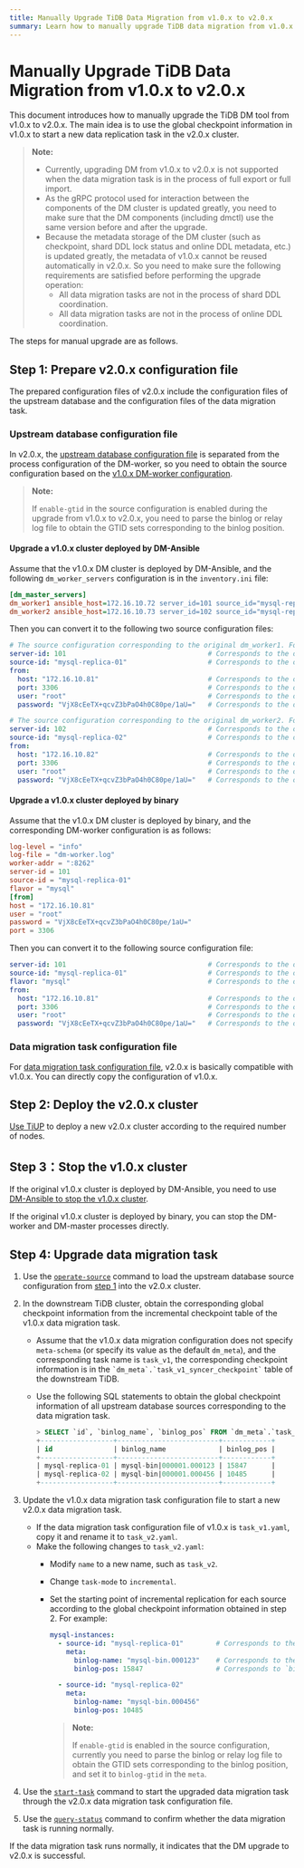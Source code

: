 ```yaml
---
title: Manually Upgrade TiDB Data Migration from v1.0.x to v2.0.x
summary: Learn how to manually upgrade TiDB data migration from v1.0.x to v2.0.x.
---
```


# Manually Upgrade TiDB Data Migration from v1.0.x to v2.0.x

This document introduces how to manually upgrade the TiDB DM tool from v1.0.x to v2.0.x. The main idea is to use the global checkpoint information in v1.0.x to start a new data replication task in the v2.0.x cluster.

> **Note:**
>
> - Currently, upgrading DM from v1.0.x to v2.0.x is not supported when the data migration task is in the process of full export or full import.
> - As the gRPC protocol used for interaction between the components of the DM cluster is updated greatly, you need to make sure that the DM components (including dmctl) use the same version before and after the upgrade.
> - Because the metadata storage of the DM cluster (such as checkpoint, shard DDL lock status and online DDL metadata, etc.) is updated greatly, the metadata of v1.0.x cannot be reused automatically in v2.0.x. So you need to make sure the following requirements are satisfied before performing the upgrade operation:
>     - All data migration tasks are not in the process of shard DDL coordination.
>     - All data migration tasks are not in the process of online DDL coordination.

The steps for manual upgrade are as follows.

## Step 1: Prepare v2.0.x configuration file

The prepared configuration files of v2.0.x include the configuration files of the upstream database and the configuration files of the data migration task.

### Upstream database configuration file

In v2.0.x, the [upstream database configuration file](source-configuration-file.md) is separated from the process configuration of the DM-worker, so you need to obtain the source configuration based on the [v1.0.x DM-worker configuration](https://docs.pingcap.com/tidb-data-migration/stable/dm-worker-configuration-file).

> **Note:**
>
> If `enable-gtid` in the source configuration is enabled during the upgrade from v1.0.x to v2.0.x, you need to parse the binlog or relay log file to obtain the GTID sets corresponding to the binlog position.

#### Upgrade a v1.0.x cluster deployed by DM-Ansible

Assume that the v1.0.x DM cluster is deployed by DM-Ansible, and the following `dm_worker_servers` configuration is in the `inventory.ini` file:

```ini
[dm_master_servers]
dm_worker1 ansible_host=172.16.10.72 server_id=101 source_id="mysql-replica-01" mysql_host=172.16.10.81 mysql_user=root mysql_password='VjX8cEeTX+qcvZ3bPaO4h0C80pe/1aU=' mysql_port=3306
dm_worker2 ansible_host=172.16.10.73 server_id=102 source_id="mysql-replica-02" mysql_host=172.16.10.82 mysql_user=root mysql_password='VjX8cEeTX+qcvZ3bPaO4h0C80pe/1aU=' mysql_port=3306
```

Then you can convert it to the following two source configuration files:

```yaml
# The source configuration corresponding to the original dm_worker1. For example, it is named as source1.yaml.
server-id: 101                                   # Corresponds to the original `server_id`.
source-id: "mysql-replica-01"                    # Corresponds to the original `source_id`.
from:
  host: "172.16.10.81"                           # Corresponds to the original `mysql_host`.
  port: 3306                                     # Corresponds to the original `mysql_port`.
  user: "root"                                   # Corresponds to the original `mysql_user`.
  password: "VjX8cEeTX+qcvZ3bPaO4h0C80pe/1aU="   # Corresponds to the original `mysql_password`.
```

```yaml
# The source configuration corresponding to the original dm_worker2. For example, it is named as source2.yaml.
server-id: 102                                   # Corresponds to the original `server_id`.
source-id: "mysql-replica-02"                    # Corresponds to the original `source_id`.
from:
  host: "172.16.10.82"                           # Corresponds to the original `mysql_host`.
  port: 3306                                     # Corresponds to the original `mysql_port`.
  user: "root"                                   # Corresponds to the original `mysql_user`.
  password: "VjX8cEeTX+qcvZ3bPaO4h0C80pe/1aU="   # Corresponds to the original `mysql_password`.
```

#### Upgrade a v1.0.x cluster deployed by binary

Assume that the v1.0.x DM cluster is deployed by binary, and the corresponding DM-worker configuration is as follows:

```toml
log-level = "info"
log-file = "dm-worker.log"
worker-addr = ":8262"
server-id = 101
source-id = "mysql-replica-01"
flavor = "mysql"
[from]
host = "172.16.10.81"
user = "root"
password = "VjX8cEeTX+qcvZ3bPaO4h0C80pe/1aU="
port = 3306
```

Then you can convert it to the following source configuration file:

```yaml
server-id: 101                                   # Corresponds to the original `server-id`.
source-id: "mysql-replica-01"                    # Corresponds to the original `source-id`.
flavor: "mysql"                                  # Corresponds to the original `flavor`.
from:
  host: "172.16.10.81"                           # Corresponds to the original `from.host`.
  port: 3306                                     # Corresponds to the original `from.port`.
  user: "root"                                   # Corresponds to the original `from.user`.
  password: "VjX8cEeTX+qcvZ3bPaO4h0C80pe/1aU="   # Corresponds to the original `from.password`.
```

### Data migration task configuration file

For [data migration task configuration file](task-configuration-file.md), v2.0.x is basically compatible with v1.0.x. You can directly copy the configuration of v1.0.x.

## Step 2: Deploy the v2.0.x cluster

[Use TiUP](deploy-a-dm-cluster-using-tiup.md) to deploy a new v2.0.x cluster according to the required number of nodes.

## Step 3：Stop the v1.0.x cluster

If the original v1.0.x cluster is deployed by DM-Ansible, you need to use [DM-Ansible to stop the v1.0.x cluster](https://docs.pingcap.com/tidb-data-migration/v1.0/cluster-operations#stop-a-cluster).

If the original v1.0.x cluster is deployed by binary, you can stop the DM-worker and DM-master processes directly.

## Step 4: Upgrade data migration task

1. Use the [`operate-source`](manage-source.md#load-the-data-source-configurations) command to load the upstream database source configuration from [step 1](#step-1-prepare-v20x-configuration-file) into the v2.0.x cluster.

2. In the downstream TiDB cluster, obtain the corresponding global checkpoint information from the incremental checkpoint table of the v1.0.x data migration task.

    - Assume that the v1.0.x data migration configuration does not specify `meta-schema` (or specify its value as the default `dm_meta`), and the corresponding task name is `task_v1`, the corresponding checkpoint information is in the ``` `dm_meta`.`task_v1_syncer_checkpoint` ``` table of the downstream TiDB.
    - Use the following SQL statements to obtain the global checkpoint information of all upstream database sources corresponding to the data migration task.

        ```sql
        > SELECT `id`, `binlog_name`, `binlog_pos` FROM `dm_meta`.`task_v1_syncer_checkpoint` WHERE `is_global`=1;
        +------------------+-------------------------+------------+
        | id               | binlog_name             | binlog_pos |
        +------------------+-------------------------+------------+
        | mysql-replica-01 | mysql-bin|000001.000123 | 15847      |
        | mysql-replica-02 | mysql-bin|000001.000456 | 10485      |
        +------------------+-------------------------+------------+
        ```

3. Update the v1.0.x data migration task configuration file to start a new v2.0.x data migration task.

    - If the data migration task configuration file of v1.0.x is `task_v1.yaml`, copy it and rename it to `task_v2.yaml`.
    - Make the following changes to `task_v2.yaml`:
        - Modify `name` to a new name, such as `task_v2`.
        - Change `task-mode` to `incremental`.
        - Set the starting point of incremental replication for each source according to the global checkpoint information obtained in step 2. For example:

            ```yaml
            mysql-instances:
              - source-id: "mysql-replica-01"        # Corresponds to the `id` of the checkpoint information.
                meta:
                  binlog-name: "mysql-bin.000123"    # Corresponds to the `binlog_name` in the checkpoint information, excluding the part of `|000001`. 
                  binlog-pos: 15847                  # Corresponds to `binlog_pos` in the checkpoint information.
            
              - source-id: "mysql-replica-02"
                meta:
                  binlog-name: "mysql-bin.000456"
                  binlog-pos: 10485
            ```

            > **Note:**
            >
            > If `enable-gtid` is enabled in the source configuration, currently you need to parse the binlog or relay log file to obtain the GTID sets corresponding to the binlog position, and set it to `binlog-gtid` in the `meta`.

4. Use the [`start-task`](create-task.md) command to start the upgraded data migration task through the v2.0.x data migration task configuration file.

5. Use the [`query-status`](query-status.md) command to confirm whether the data migration task is running normally.

If the data migration task runs normally, it indicates that the DM upgrade to v2.0.x is successful.
